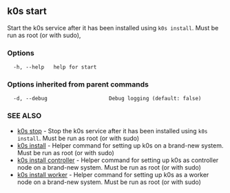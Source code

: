 ## k0s start

Start the k0s service after it has been installed using `k0s install`. Must be run as root (or with sudo),

### Options

```
  -h, --help   help for start
```

### Options inherited from parent commands

```
  -d, --debug                    Debug logging (default: false)
```

### SEE ALSO

* [k0s stop](k0s_stop.md)	 - Stop the k0s service after it has been installed using `k0s install`. Must be run as root (or with sudo)
* [k0s install](k0s_install.md)	 - Helper command for setting up k0s on a brand-new system. Must be run as root (or with sudo)
* [k0s install controller](k0s_install_controller.md)	 - Helper command for setting up k0s as controller node on a brand-new system. Must be run as root (or with sudo)
* [k0s install worker](k0s_install_worker.md)	 - Helper command for setting up k0s as a worker node on a brand-new system. Must be run as root (or with sudo)
